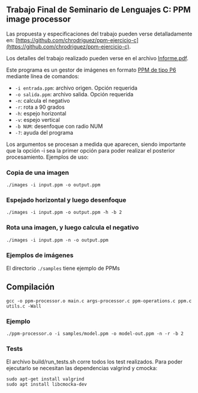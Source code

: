 ## Trabajo Final de Seminario de Lenguajes C: PPM image processor

Las propuesta y especificaciones del trabajo pueden verse detalladamente en: [https://github.com/chrodriguez/ppm-ejercicio-c](https://github.com/chrodriguez/ppm-ejercicio-c).

Los detalles del trabajo realizado pueden verse en el archivo [Informe.pdf](Informe.pdf).

Este programa es un gestor de imágenes en formato [PPM de tipo P6](http://netpbm.sourceforge.net/doc/ppm.html)
mediante línea de comandos:

* `-i entrada.ppm`: archivo origen. Opción requerida
* `-o salida.ppm`: archivo salida. Opción requerida
* `-n`: calcula el negativo
* `-r`: rota a 90 grados
* `-h`: espejo horizontal
* `-v`: espejo vertical
* `-b NUM`: desenfoque con radio NUM
* `-?`: ayuda del programa

Los argumentos se procesan a medida que aparecen, siendo importante que
la opción -i sea la primer opción para poder realizar el posterior procesamiento.
Ejemplos de uso:

### Copia de una imagen

```
./images -i input.ppm -o output.ppm
```

###  Espejado horizontal y luego desenfoque

```
./images -i input.ppm -o output.ppm -h -b 2
```

### Rota una imagen, y luego calcula el negativo

```
./images -i input.ppm -n -o output.ppm
```

### Ejemplos de imágenes

El directorio `./samples` tiene ejemplo de PPMs

## Compilación

```
gcc -o ppm-processor.o main.c args-processor.c ppm-operations.c ppm.c utils.c -Wall
```

### Ejemplo

```
./ppm-processor.o -i samples/model.ppm -o model-out.ppm -n -r -b 2
```

### Tests
El archivo build/run_tests.sh corre todos los test realizados. Para poder ejecutarlo se necesitan las
dependencias valgrind y cmocka:

```
sudo apt-get install valgrind
sudo apt install libcmocka-dev
```
